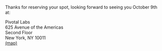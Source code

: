 Thanks for reserving your spot, looking forward to seeing you October 9th at:

Pivotal Labs  
625 Avenue of the Americas  
Second Floor  
New York, NY 10011  
[(map)](https://www.google.com/maps/place/625+6th+Ave,+New+York,+NY+10011/@40.7403138,-73.9950675,17z/data=!3m1!4b1!4m2!3m1!1s0x89c259bccd46ca0f:0x68e42baa86fe6915)
